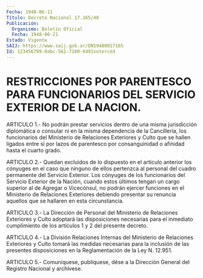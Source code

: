 ```yaml
---
Fecha: 1948-06-11
Título: Decreto Nacional 17.165/48
Publicación:
  Organismo: Boletín Oficial
  Fecha: 1948-06-21
Estado: Vigente
SAIJ: https://www.saij.gob.ar/DN19480017165
Id: 123456789-0abc-561-7100-8491soterced
---
```

# RESTRICCIONES POR PARENTESCO PARA FUNCIONARIOS DEL SERVICIO EXTERIOR DE LA NACION.

<a id="1"></a>
ARTICULO  1.-  No podrán prestar servicios dentro de una misma jurisdicción diplomática  o  consular ni en la misma dependencia de la  Cancillería,  los funcionarios  del  Ministerio  de  Relaciones Exteriores y Culto  que  se  hallen  ligados  entre sí por lazos de parentesco  por consanguinidad o afinidad hasta  el  cuarto  grado.

<a id="2"></a>
ARTICULO  2.-  Quedan excluidos de lo dispuesto en el artículo anterior los cónyuges  en el caso que ninguno de ellos pertenzca al personal del cuadro permanente  del Servicio Exterior. Los cónyuges de los funcionarios del Servicio  Exterior  de  la  Nación,  cuando estos  últimos tengan un cargo superior al de Agregar o Vicecónsul, no  podrán   ejercer  funciones  en  el  Ministerio  de  Relaciones Exteriores debiendo  presentar su renuncia aquellos que se hallaren en esta circunstancia.

<a id="3"></a>
ARTICULO  3.-  La  Dirección  de  Personal  del  Ministerio de Relaciones    Exteriores    y   Culto  adoptará  las  disposiciones necesarias para el inmediato cumplimiento  de  los  artículos 1 y 2 del presente decreto.

<a id="4"></a>
ARTICULO 4.- La División Relaciones Internas del Ministerio de Relaciones  Exteriores  y  Culto tomará las medidas necesarias para la inclusión de las presentes  disposiciones  en  la Reglamentación de la Ley N. 12.951.

<a id="5"></a>
ARTICULO  5.-  Comuníquese,  publíquese,  dése  a la Dirección General del Registro Nacional y archívese.
